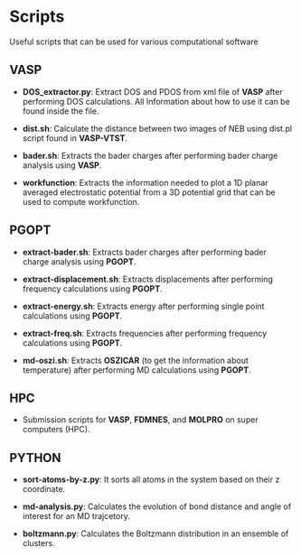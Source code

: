 # Scripts
Useful scripts that can be used for various computational software

## VASP

* **DOS_extractor.py**: Extract DOS and PDOS from xml file of **VASP** after performing DOS calculations. All Information about how to use it can be found inside the file.

* **dist.sh**: Calculate the distance between two images of NEB using dist.pl script found in **VASP-VTST**.

* **bader.sh**: Extracts the bader charges after performing bader charge analysis using **VASP**.

* **workfunction**: Extracts the information needed to plot a 1D planar averaged electrostatic potential from a 3D potential grid that can be used to compute workfunction.

## PGOPT

* **extract-bader.sh**: Extracts bader charges after performing bader charge analysis using **PGOPT**.

* **extract-displacement.sh**: Extracts displacements after performing frequency calculations using **PGOPT**.

* **extract-energy.sh**: Extracts energy after performing single point calculations using **PGOPT**.

* **extract-freq.sh**: Extracts frequencies after performing frequency calculations using **PGOPT**.

* **md-oszi.sh**: Extracts **OSZICAR** (to get the information about temperature) after performing MD calculations using **PGOPT**.

## HPC

* Submission scripts for **VASP**, **FDMNES**, and **MOLPRO** on super computers (HPC).

## PYTHON

* **sort-atoms-by-z.py**: It sorts all atoms in the system based on their z coordinate. 

* **md-analysis.py**: Calculates the evolution of bond distance and angle of interest for an MD trajcetory.

* **boltzmann.py**: Calculates the Boltzmann distribution in an ensemble of clusters. 

